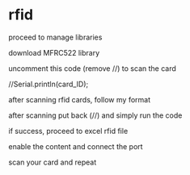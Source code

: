# rfid
proceed to manage libraries

download MFRC522 library

uncomment this code (remove //) to scan the card

//Serial.println(card_ID);

after scanning rfid cards, follow my format

after scanning put back (//) and simply run the code

if success, proceed to excel rfid file

enable the content and connect the port

scan your card and repeat

